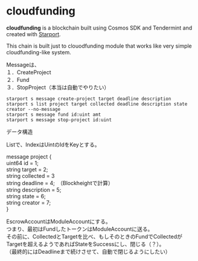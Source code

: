 # cloudfunding
**cloudfunding** is a blockchain built using Cosmos SDK and Tendermint and created with [Starport](https://starport.com).

This chain is built just to clouodfunding module that works like  very simple cloudfunding-like system.

Messageは、     
１．CreateProject     
２．Fund     
３．StopProject（本当は自動でやりたい）     

```
starport s message create-project target deadline description
starport s list project target collected deadline description state creator --no-message
starport s message fund id:uint amt
starport s message stop-project id:uint
```

データ構造

Listで、IndexはUintのIdをKeyとする。

message project {    
  uint64 id = 1;    
  string target = 2;    
  string collected = 3    
  string deadline = 4;　（Blockheightで計算）    
  string description = 5;    
  string state = 6;    
  string creator = 7;    
}

EscrowAccountはModuleAccountにする。    
つまり、最初はFundしたトークンはModuleAccountに送る。     
その前に、CollectedとTargetを比べ、もしそのときのFundでCollectedがTargetを超えるようであればStateをSuccessにし、閉じる（？）。     
（最終的にはDeadlineまで続けさせて、自動で閉じるようにしたい）